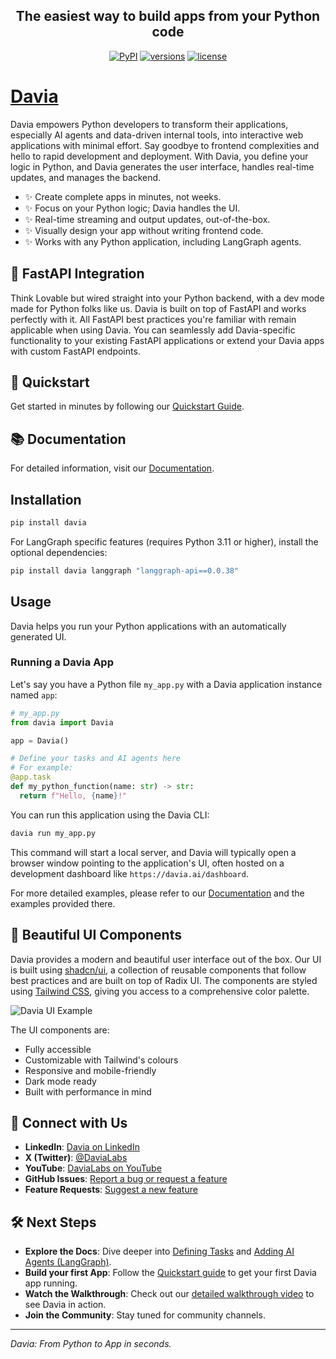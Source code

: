 <div align="center">
  <h2>The easiest way to build apps from your Python code</h2>
</div>
<div align="center">
  <a href="https://pypi.python.org/pypi/davia"><img src="https://img.shields.io/pypi/v/davia.svg" alt="PyPI"></a>
  <a href="https://github.com/davialabs/davia"><img src="https://img.shields.io/pypi/pyversions/davia.svg" alt="versions"></a>
  <a href="https://github.com/davialabs/davia/blob/main/LICENSE"><img src="https://img.shields.io/github/license/davialabs/davia.svg?v" alt="license"></a>
</div>

# [Davia](https://www.davia.ai/)

Davia empowers Python developers to transform their applications, especially AI agents and data-driven internal tools, into interactive web applications with minimal effort. Say goodbye to frontend complexities and hello to rapid development and deployment. With Davia, you define your logic in Python, and Davia generates the user interface, handles real-time updates, and manages the backend.

- ✨ Create complete apps in minutes, not weeks.
- ✨ Focus on your Python logic; Davia handles the UI.
- ✨ Real-time streaming and output updates, out-of-the-box.
- ✨ Visually design your app without writing frontend code.
- ✨ Works with any Python application, including LangGraph agents.

## 🔧 FastAPI Integration

Think Lovable but wired straight into your Python backend, with a dev mode made for Python folks like us. Davia is built on top of FastAPI and works perfectly with it. All FastAPI best practices you're familiar with remain applicable when using Davia. You can seamlessly add Davia-specific functionality to your existing FastAPI applications or extend your Davia apps with custom FastAPI endpoints.

## 🚀 Quickstart

Get started in minutes by following our [Quickstart Guide](https://docs.davia.ai/quickstart).

## 📚 Documentation

For detailed information, visit our [Documentation](https://docs.davia.ai/introduction).

## Installation

```bash
pip install davia
```

For LangGraph specific features (requires Python 3.11 or higher), install the optional dependencies:

```bash
pip install davia langgraph "langgraph-api==0.0.38"
```

## Usage

Davia helps you run your Python applications with an automatically generated UI.

### Running a Davia App

Let's say you have a Python file `my_app.py` with a Davia application instance named `app`:

```python
# my_app.py
from davia import Davia

app = Davia()

# Define your tasks and AI agents here
# For example:
@app.task
def my_python_function(name: str) -> str:
  return f"Hello, {name}!"

```

You can run this application using the Davia CLI:

```bash
davia run my_app.py
```

This command will start a local server, and Davia will typically open a browser window pointing to the application's UI, often hosted on a development dashboard like `https://davia.ai/dashboard`.

For more detailed examples, please refer to our [Documentation](https://docs.davia.ai/introduction) and the examples provided there.

## 🎨 Beautiful UI Components

Davia provides a modern and beautiful user interface out of the box. Our UI is built using [shadcn/ui](https://ui.shadcn.com/), a collection of reusable components that follow best practices and are built on top of Radix UI. The components are styled using [Tailwind CSS](https://tailwindcss.com/docs/colors), giving you access to a comprehensive color palette.

![Davia UI Example](https://tfeifjfahexycwjammtk.supabase.co/storage/v1/object/public/public-material//Screenshot%202025-05-22%20at%201.34.25%20PM.png)

The UI components are:

- Fully accessible
- Customizable with Tailwind's colours
- Responsive and mobile-friendly
- Dark mode ready
- Built with performance in mind

## 🤝 Connect with Us

- **LinkedIn**: [Davia on LinkedIn](https://www.linkedin.com/company/davia-labs)
- **X (Twitter)**: [@DaviaLabs](https://x.com/DaviaLabs)
- **YouTube**: [DaviaLabs on YouTube](https://www.youtube.com/@DaviaLabs)
- **GitHub Issues**: [Report a bug or request a feature](https://github.com/davialabs/davia/issues)
- **Feature Requests**: [Suggest a new feature](https://feedback.davia.ai/en)

## 🛠️ Next Steps

- **Explore the Docs**: Dive deeper into [Defining Tasks](https://docs.davia.ai/develop/defining-tasks) and [Adding AI Agents (LangGraph)](https://docs.davia.ai/develop/defining-graphs).
- **Build your first App**: Follow the [Quickstart guide](https://docs.davia.ai/quickstart) to get your first Davia app running.
- **Watch the Walkthrough**: Check out our [detailed walkthrough video](https://www.youtube.com/watch?v=X9U1eVg4APk&t=2s&ab) to see Davia in action.
- **Join the Community**: Stay tuned for community channels.

---

_Davia: From Python to App in seconds._
